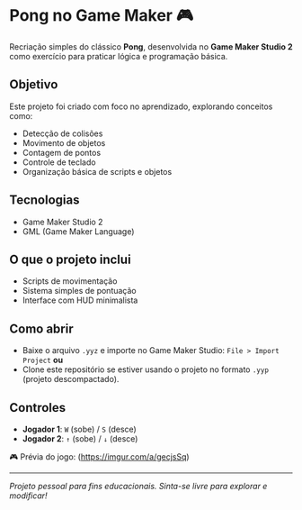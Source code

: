 # Pong no Game Maker 🎮

Recriação simples do clássico **Pong**, desenvolvida no **Game Maker Studio 2** como exercício para praticar lógica e programação básica.

## Objetivo

Este projeto foi criado com foco no aprendizado, explorando conceitos como:

- Detecção de colisões
- Movimento de objetos
- Contagem de pontos
- Controle de teclado
- Organização básica de scripts e objetos

## Tecnologias

- Game Maker Studio 2
- GML (Game Maker Language)

## O que o projeto inclui

- Scripts de movimentação
- Sistema simples de pontuação
- Interface com HUD minimalista

## Como abrir

- Baixe o arquivo `.yyz` e importe no Game Maker Studio: `File > Import Project`
**ou**
- Clone este repositório se estiver usando o projeto no formato `.yyp` (projeto descompactado).

## Controles

- **Jogador 1**: `W` (sobe) / `S` (desce)  
- **Jogador 2**: `↑` (sobe) / `↓` (desce)
  

🎮 Prévia do jogo: (https://imgur.com/a/gecjsSq)


---

*Projeto pessoal para fins educacionais. Sinta-se livre para explorar e modificar!*
